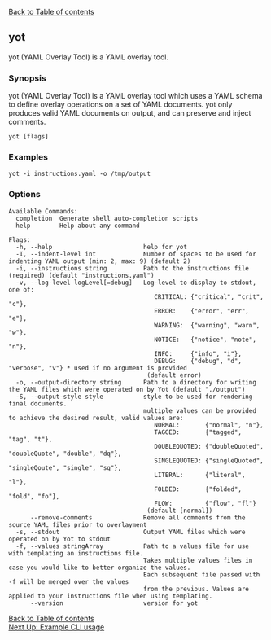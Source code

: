 [Back to Table of contents](../documentation.md)


## yot

yot (YAML Overlay Tool) is a YAML overlay tool.

### Synopsis

yot (YAML Overlay Tool) is a YAML overlay tool which uses a YAML schema to 
	define overlay operations on a set of YAML documents. yot only produces valid YAML 
	documents on output, and can preserve and inject comments.

```
yot [flags]
```

### Examples

```
yot -i instructions.yaml -o /tmp/output
```

### Options

```
Available Commands:
  completion  Generate shell auto-completion scripts
  help        Help about any command

Flags:
  -h, --help                         help for yot
  -I, --indent-level int             Number of spaces to be used for indenting YAML output (min: 2, max: 9) (default 2)
  -i, --instructions string          Path to the instructions file (required) (default "instructions.yaml")
  -v, --log-level logLevel[=debug]   Log-level to display to stdout, one of: 
                                        CRITICAL: {"critical", "crit", "c"},
                                        ERROR:    {"error", "err", "e"},
                                        WARNING:  {"warning", "warn", "w"},
                                        NOTICE:   {"notice", "note", "n"},
                                        INFO:     {"info", "i"},
                                        DEBUG:    {"debug", "d", "verbose", "v"} * used if no argument is provided
                                      (default error)
  -o, --output-directory string      Path to a directory for writing the YAML files which were operated on by Yot (default "./output")
  -S, --output-style style           style to be used for rendering final documents.
                                     multiple values can be provided to achieve the desired result, valid values are:
                                        NORMAL:       {"normal", "n"},
                                        TAGGED:       {"tagged", "tag", "t"},
                                        DOUBLEQUOTED: {"doubleQuoted", "doubleQuote", "double", "dq"},
                                        SINGLEQUOTED: {"singleQuoted", "singleQoute", "single", "sq"},
                                        LITERAL:      {"literal", "l"},
                                        FOLDED:       {"folded", "fold", "fo"},
                                        FLOW:         {"flow", "fl"}
                                      (default [normal])
      --remove-comments              Remove all comments from the source YAML files prior to overlayment
  -s, --stdout                       Output YAML files which were operated on by Yot to stdout
  -f, --values stringArray           Path to a values file for use with templating an instructions file.
                                     Takes multiple values files in case you would like to better organize the values. 
                                     Each subsequent file passed with -f will be merged over the values 
                                     from the previous. Values are applied to your instructions file when using templating.
      --version                      version for yot
```

[Back to Table of contents](../documentation.md)  
[Next Up: Example CLI usage](exampleUsage.md)
